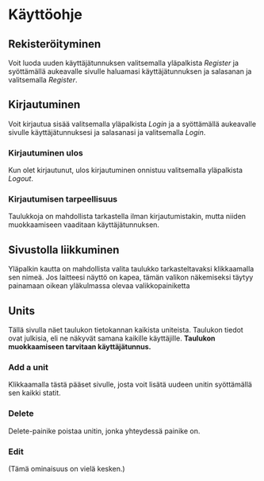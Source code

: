 # Käyttöohje

## Rekisteröityminen

Voit luoda uuden käyttäjätunnuksen valitsemalla yläpalkista *Register* ja syöttämällä aukeavalle sivulle haluamasi käyttäjätunnuksen ja salasanan ja valitsemalla *Register*.

## Kirjautuminen

Voit kirjautua sisää valitsemalla yläpalkista *Login* ja a syöttämällä aukeavalle sivulle käyttäjätunnuksesi ja salasanasi ja valitsemalla *Login*.

### Kirjautuminen ulos

Kun olet kirjautunut, ulos kirjautuminen onnistuu valitsemalla yläpalkista *Logout*.

### Kirjautumisen tarpeellisuus

Taulukkoja on mahdollista tarkastella ilman kirjautumistakin, mutta niiden muokkaamiseen vaaditaan käyttäjätunnuksen.

## Sivustolla liikkuminen

Yläpalkin kautta on mahdollista valita taulukko tarkasteltavaksi klikkaamalla sen nimeä. Jos laitteesi näyttö on kapea, tämän valikon näkemiseksi täytyy painamaan oikean yläkulmassa olevaa valikkopainiketta

## Units

Tällä sivulla näet taulukon tietokannan kaikista uniteista. Taulukon tiedot ovat julkisia, eli ne näkyvät samana kaikille käyttäjille. **Taulukon muokkaamiseen tarvitaan käyttäjätunnus.**

### Add a unit

Klikkaamalla tästä pääset sivulle, josta voit lisätä uudeen unitin syöttämällä sen kaikki statit.

### Delete

Delete-painike poistaa unitin, jonka yhteydessä painike on.

### Edit

(Tämä ominaisuus on vielä kesken.)